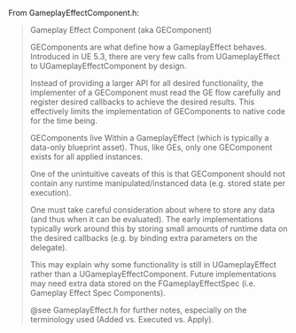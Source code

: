 From GameplayEffectComponent.h:

> Gameplay Effect Component (aka GEComponent)
> 
> GEComponents are what define how a GameplayEffect behaves.  Introduced in UE 5.3, there are very few calls from UGameplayEffect to UGameplayEffectComponent by design. 
> 
> Instead of providing a larger API for all desired functionality, the implementer of a GEComponent must read the GE flow carefully and register desired callbacks to achieve the desired results.  This effectively limits the implementation of GEComponents to native code for the time being.
> 
> GEComponents live Within a GameplayEffect (which is typically a data-only blueprint asset).  Thus, like GEs, only one GEComponent exists for all applied instances.
> 
> One of the unintuitive caveats of this is that GEComponent should not contain any runtime manipulated/instanced data (e.g. stored state per execution).
> 
> One must take careful consideration about where to store any data (and thus when it can be evaluated).  The early implementations typically work around this by storing small amounts of runtime data on the desired callbacks (e.g. by binding extra parameters on the delegate).  
> 
> This may explain why some functionality is still in UGameplayEffect rather than a UGameplayEffectComponent.  Future implementations may need extra data stored on the FGameplayEffectSpec (i.e. Gameplay Effect Spec Components).
> 
> @see GameplayEffect.h for further notes, especially on the terminology used (Added vs. Executed vs. Apply).

